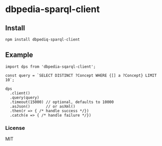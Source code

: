 # dbpedia-sparql-client

## Install
`npm install dbpediq-sparql-client`

## Example

```
import dps from 'dbpedia-sqarql-client';

const query = `SELECT DISTINCT ?Concept WHERE {[] a ?Concept} LIMIT 10`;

dps
  .client() 
  .query(query)
  .timeout(15000) // optional, defaults to 10000
  .asJson()       // or asXml()
  .then(r => { /* handle success */})
  .catch(e => { /* handle failure */})

```

### License
MIT
